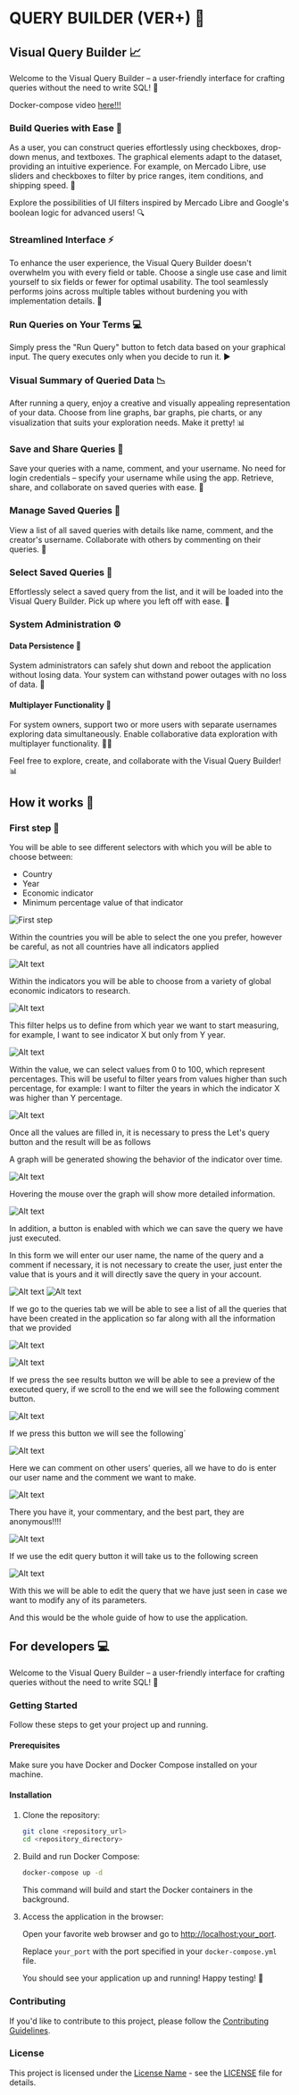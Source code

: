 # QUERY BUILDER (VER+) 🎁
## Visual Query Builder 📈

Welcome to the Visual Query Builder – a user-friendly interface for crafting queries without the need to write SQL! 🚀

Docker-compose video [here!!!](https://youtu.be/57mwJHqg6jM)

### Build Queries with Ease 👷

As a user, you can construct queries effortlessly using checkboxes, drop-down menus, and textboxes. The graphical elements adapt to the dataset, providing an intuitive experience. For example, on Mercado Libre, use sliders and checkboxes to filter by price ranges, item conditions, and shipping speed. 🛒

Explore the possibilities of UI filters inspired by Mercado Libre and Google's boolean logic for advanced users! 🔍

### Streamlined Interface ⚡

To enhance the user experience, the Visual Query Builder doesn't overwhelm you with every field or table. Choose a single use case and limit yourself to six fields or fewer for optimal usability. The tool seamlessly performs joins across multiple tables without burdening you with implementation details. 💭

### Run Queries on Your Terms 💻

Simply press the "Run Query" button to fetch data based on your graphical input. The query executes only when you decide to run it. ▶️

### Visual Summary of Queried Data 📉

After running a query, enjoy a creative and visually appealing representation of your data. Choose from line graphs, bar graphs, pie charts, or any visualization that suits your exploration needs. Make it pretty! 📊

### Save and Share Queries 💾

Save your queries with a name, comment, and your username. No need for login credentials – specify your username while using the app. Retrieve, share, and collaborate on saved queries with ease. 🔖

### Manage Saved Queries 📑

View a list of all saved queries with details like name, comment, and the creator's username. Collaborate with others by commenting on their queries. 💬

### Select Saved Queries 🔖

Effortlessly select a saved query from the list, and it will be loaded into the Visual Query Builder. Pick up where you left off with ease. 🔁

### System Administration ⚙️

#### Data Persistence 🔌

System administrators can safely shut down and reboot the application without losing data. Your system can withstand power outages with no loss of data. 💾

#### Multiplayer Functionality 👥

For system owners, support two or more users with separate usernames exploring data simultaneously. Enable collaborative data exploration with multiplayer functionality. 👥👥

Feel free to explore, create, and collaborate with the Visual Query Builder! 📊

## How it works 🎨
### First step 📢

You will be able to see different selectors with which you will be able to choose between:
- Country
- Year
- Economic indicator
- Minimum percentage value of that indicator

![First step](/images/image.png)

Within the countries you will be able to select the one you prefer, however be careful, as not all countries have all indicators applied

![Alt text](/images/image2.png)

Within the indicators you will be able to choose from a variety of global economic indicators to research. 

![Alt text](/images/image3.png)

This filter helps us to define from which year we want to start measuring, for example, I want to see indicator X but only from Y year.

![Alt text](/images/image4.png)

Within the value, we can select values from 0 to 100, which represent percentages. This will be useful to filter years from values higher than such percentage, for example: I want to filter the years in which the indicator X was higher than Y percentage. 

![Alt text](/images/image5.png)

Once all the values are filled in, it is necessary to press the Let's query button and the result will be as follows

A graph will be generated showing the behavior of the indicator over time.

![Alt text](/images/image6.png)

Hovering the mouse over the graph will show more detailed information.

![Alt text](/images/image7.png)

In addition, a button is enabled with which we can save the query we have just executed.

In this form we will enter our user name, the name of the query and a comment if necessary, it is not necessary to create the user, just enter the value that is yours and it will directly save the query in your account.

![Alt text](/images/image8.png)
![Alt text](/images/image10.png)

If we go to the queries tab we will be able to see a list of all the queries that have been created in the application so far along with all the information that we provided

![Alt text](/images/image11.png)

![Alt text](/images/image12.png)

If we press the see results button we will be able to see a preview of the executed query, if we scroll to the end we will see the following comment button.

![Alt text](/images/image13.png)

If we press this button we will see the following´

![Alt text](/images/image14.png)

Here we can comment on other users' queries, all we have to do is enter our user name and the comment we want to make.

![Alt text](/images/image15.png)

There you have it, your commentary, and the best part, they are anonymous!!!!

![Alt text](/images/image13.png)

If we use the edit query button it will take us to the following screen

![Alt text](/images/image16.png)

With this we will be able to edit the query that we have just seen in case we want to modify any of its parameters.

And this would be the whole guide of how to use the application.

## For developers 💻

Welcome to the Visual Query Builder – a user-friendly interface for crafting queries without the need to write SQL! 🚀

### Getting Started

Follow these steps to get your project up and running.

#### Prerequisites

Make sure you have Docker and Docker Compose installed on your machine.

#### Installation

1. Clone the repository:

    ```bash
    git clone <repository_url>
    cd <repository_directory>
    ```

2. Build and run Docker Compose:

    ```bash
    docker-compose up -d
    ```

    This command will build and start the Docker containers in the background.

3. Access the application in the browser:

    Open your favorite web browser and go to [http://localhost:your_port](http://localhost:your_port).

    Replace `your_port` with the port specified in your `docker-compose.yml` file.

    You should see your application up and running! Happy testing! 🚀

### Contributing

If you'd like to contribute to this project, please follow the [Contributing Guidelines](CONTRIBUTING.md).

### License

This project is licensed under the [License Name](LICENSE) - see the [LICENSE](LICENSE) file for details.